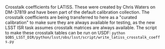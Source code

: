 Crosstalk coefficients for LATISS.
These were created by Chris Waters on DM-37819 and have been part of the default calibration collection.
The crosstalk coefficients are being transferred to here as a "curated calibration" to make sure they are always available for testing, as the new LSST ISR task assumes crosstalk matrices are always available.
The script to make these crosstalk tables can be run on USDF:
`python $OBS_LSST_DIR/python/lsst/obs/lsst/script/write_latiss_crosstalk_coeffs.py`
